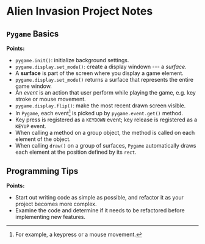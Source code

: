 # Alien Invasion Project Notes

## `Pygame` Basics

**Points:**
* `pygame.init()`: initialize background settings.
* `pygame.display.set_mode()`: create a display windown --- a *surface*.
* A **surface** is part of the screen where you display a game element.
* `pygame.display.set_mode()` returns a surface that represents the entire game window.
* An *event* is an action that user perform while playing the game, e.g. key stroke or mouse movement.
* `pygame.display.flip()`: make the most recent drawn screen visible.
* In `Pygame`, each event[^1] is picked up by `pygame.event.get()` method.
* Key press is registered as a `KEYDOWN` event; key release is registered as a `KEYUP` event.
* When calling a method on a group object, the method is called on each element of the object.
* When calling `draw()` on a group of surfaces, `Pygame` automatically draws each element at the position defined by
  its `rect`.

## Programming Tips

**Points:**
* Start out writing code as simple as possible, and refactor it as your project becomes more complex.
* Examine the code and determine if it needs to be refactored before implementing new features.

[^1]: For example, a keypress or a mouse movement.